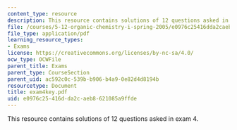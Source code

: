 ```yaml
---
content_type: resource
description: This resource contains solutions of 12 questions asked in exam 4.
file: /courses/5-12-organic-chemistry-i-spring-2005/e0976c25416dda2caeb8621085a9ffde_exam4key.pdf
file_type: application/pdf
learning_resource_types:
- Exams
license: https://creativecommons.org/licenses/by-nc-sa/4.0/
ocw_type: OCWFile
parent_title: Exams
parent_type: CourseSection
parent_uid: ac592c0c-539b-b906-b4a9-0e82d4d8194b
resourcetype: Document
title: exam4key.pdf
uid: e0976c25-416d-da2c-aeb8-621085a9ffde
---
```

This resource contains solutions of 12 questions asked in exam 4.